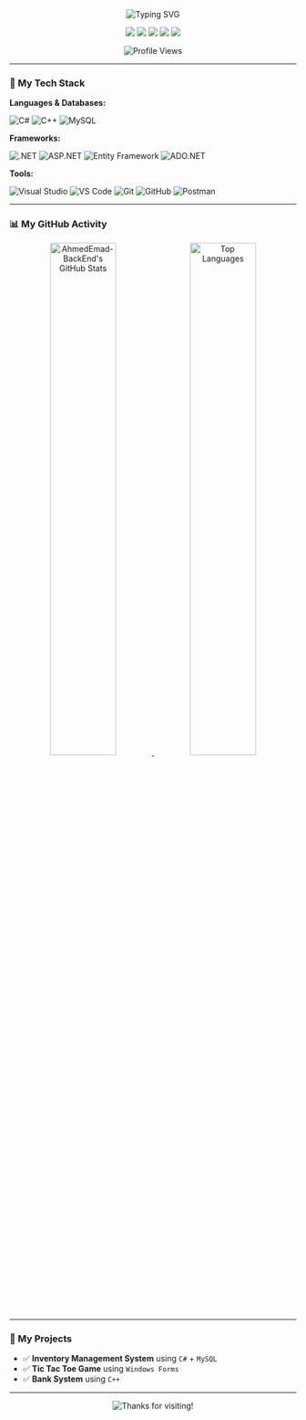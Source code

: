 <div align="center">

  <img src="https://readme-typing-svg.demolab.com?font=Fira+Code&weight=600&size=25&duration=4000&pause=1000&color=36BCF7&center=true&vCenter=true&width=500&lines=Hello,+I'm+Ahmed+Emad;.NET+Backend+Developer" alt="Typing SVG" />

  <p align="center">
    <a href="mailto:your-email@example.com" target="_blank"><img src="https://img.shields.io/badge/Gmail-D14836?style=for-the-badge&logo=gmail&logoColor=white" /></a>
    <a href="https://www.linkedin.com/in/your-linkedin" target="_blank"><img src="https://img.shields.io/badge/LinkedIn-0077B5?style=for-the-badge&logo=linkedin&logoColor=white" /></a>
    <a href="https://www.facebook.com/your-profile" target="_blank"><img src="https://img.shields.io/badge/Facebook-1877F2?style=for-the-badge&logo=facebook&logoColor=white" /></a>
    <a href="https://www.instagram.com/your-profile" target="_blank"><img src="https://img.shields.io/badge/Instagram-E4405F?style=for-the-badge&logo=instagram&logoColor=white" /></a>
    <a href="https://t.me/your-username" target="_blank"><img src="https://img.shields.io/badge/Telegram-2CA5E0?style=for-the-badge&logo=telegram&logoColor=white" /></a>
  </p>
  
  <img src="https://komarev.com/ghpvc/?username=AhmedEmad-BackEnd&style=flat&color=orange&label=PROFILE+VIEWS" alt="Profile Views"/>

</div>

---

### 🚀 My Tech Stack

**Languages & Databases:**
<p>
  <img src="https://img.shields.io/badge/C%23-239120?style=flat&logo=c-sharp&logoColor=white" alt="C#">
  <img src="https://img.shields.io/badge/C%2B%2B-00599C?style=flat&logo=c%2B%2B&logoColor=white" alt="C++">
  <img src="https://img.shields.io/badge/MySQL-4479A1?style=flat&logo=mysql&logoColor=white" alt="MySQL">
</p>

**Frameworks:**
<p>
  <img src="https://img.shields.io/badge/.NET-512BD4?style=flat&logo=dotnet&logoColor=white" alt=".NET">
  <img src="https://img.shields.io/badge/ASP.NET-512BD4?style=flat&logo=dotnet&logoColor=white" alt="ASP.NET">
  <img src="https://img.shields.io/badge/Entity%20Framework-white?style=flat&logo=.net&logoColor=black" alt="Entity Framework">
  <img src="https://img.shields.io/badge/ADO.NET-white?style=flat&logo=.net&logoColor=black" alt="ADO.NET">
</p>

**Tools:**
<p>
  <img src="https://img.shields.io/badge/Visual%20Studio-5C2D91?style=flat&logo=visual-studio&logoColor=white" alt="Visual Studio">
  <img src="https://img.shields.io/badge/VS%20Code-007ACC?style=flat&logo=visual-studio-code&logoColor=white" alt="VS Code">
  <img src="https://img.shields.io/badge/GIT-E44C30?style=flat&logo=git&logoColor=white" alt="Git">
  <img src="https://img.shields.io/badge/GitHub-181717?style=flat&logo=github&logoColor=white" alt="GitHub">
  <img src="https://img.shields.io/badge/Postman-FF6C37?style=flat&logo=postman&logoColor=white" alt="Postman">
</p>

---

### 📊 My GitHub Activity

<p align="center">
  <a href="https://github.com/AhmedEmad-BackEnd">
    <img src="https://github-readme-stats.vercel.app/api?username=AhmedEmad-BackEnd&show_icons=true&theme=transparent&bg_color=000000&title_color=DAA520&text_color=FFF&icon_color=DAA520&hide_border=true&count_private=true" alt="AhmedEmad-BackEnd's GitHub Stats" width="48%"/>
    <img src="https://github-readme-stats.vercel.app/api/top-langs/?username=AhmedEmad-BackEnd&layout=compact&theme=transparent&bg_color=000000&title_color=DAA520&text_color=FFF&hide_border=true" alt="Top Languages" width="48%"/>
  </a>
</p>

---

### 📂 My Projects

- ✅ **Inventory Management System** using `C#` + `MySQL`
- ✅ **Tic Tac Toe Game** using `Windows Forms`
- ✅ **Bank System** using `C++`

---

<div align="center">
  <img src="https://readme-typing-svg.demolab.com?font=Fira+Code&size=20&pause=1000&color=orange&center=true&vCenter=true&width=500&lines=Thanks+for+visiting+my+profile!;Feel+free+to+connect+with+me!" alt="Thanks for visiting!">
</div>
